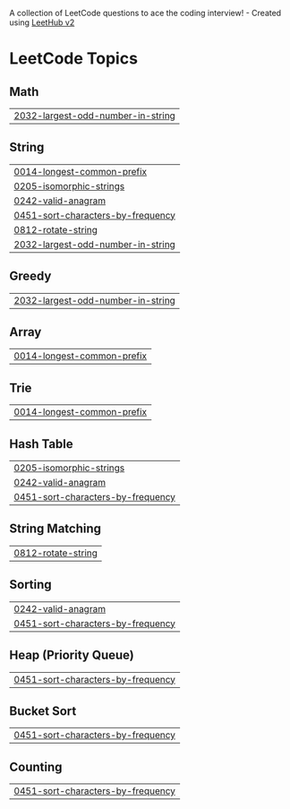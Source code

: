 A collection of LeetCode questions to ace the coding interview! - Created using [LeetHub v2](https://github.com/arunbhardwaj/LeetHub-2.0)
<!---LeetCode Topics Start-->
# LeetCode Topics
## Math
|  |
| ------- |
| [2032-largest-odd-number-in-string](https://github.com/Singh-Sandeep-R/Leetcode/tree/master/2032-largest-odd-number-in-string) |
## String
|  |
| ------- |
| [0014-longest-common-prefix](https://github.com/Singh-Sandeep-R/Leetcode/tree/master/0014-longest-common-prefix) |
| [0205-isomorphic-strings](https://github.com/Singh-Sandeep-R/Leetcode/tree/master/0205-isomorphic-strings) |
| [0242-valid-anagram](https://github.com/Singh-Sandeep-R/Leetcode/tree/master/0242-valid-anagram) |
| [0451-sort-characters-by-frequency](https://github.com/Singh-Sandeep-R/Leetcode/tree/master/0451-sort-characters-by-frequency) |
| [0812-rotate-string](https://github.com/Singh-Sandeep-R/Leetcode/tree/master/0812-rotate-string) |
| [2032-largest-odd-number-in-string](https://github.com/Singh-Sandeep-R/Leetcode/tree/master/2032-largest-odd-number-in-string) |
## Greedy
|  |
| ------- |
| [2032-largest-odd-number-in-string](https://github.com/Singh-Sandeep-R/Leetcode/tree/master/2032-largest-odd-number-in-string) |
## Array
|  |
| ------- |
| [0014-longest-common-prefix](https://github.com/Singh-Sandeep-R/Leetcode/tree/master/0014-longest-common-prefix) |
## Trie
|  |
| ------- |
| [0014-longest-common-prefix](https://github.com/Singh-Sandeep-R/Leetcode/tree/master/0014-longest-common-prefix) |
## Hash Table
|  |
| ------- |
| [0205-isomorphic-strings](https://github.com/Singh-Sandeep-R/Leetcode/tree/master/0205-isomorphic-strings) |
| [0242-valid-anagram](https://github.com/Singh-Sandeep-R/Leetcode/tree/master/0242-valid-anagram) |
| [0451-sort-characters-by-frequency](https://github.com/Singh-Sandeep-R/Leetcode/tree/master/0451-sort-characters-by-frequency) |
## String Matching
|  |
| ------- |
| [0812-rotate-string](https://github.com/Singh-Sandeep-R/Leetcode/tree/master/0812-rotate-string) |
## Sorting
|  |
| ------- |
| [0242-valid-anagram](https://github.com/Singh-Sandeep-R/Leetcode/tree/master/0242-valid-anagram) |
| [0451-sort-characters-by-frequency](https://github.com/Singh-Sandeep-R/Leetcode/tree/master/0451-sort-characters-by-frequency) |
## Heap (Priority Queue)
|  |
| ------- |
| [0451-sort-characters-by-frequency](https://github.com/Singh-Sandeep-R/Leetcode/tree/master/0451-sort-characters-by-frequency) |
## Bucket Sort
|  |
| ------- |
| [0451-sort-characters-by-frequency](https://github.com/Singh-Sandeep-R/Leetcode/tree/master/0451-sort-characters-by-frequency) |
## Counting
|  |
| ------- |
| [0451-sort-characters-by-frequency](https://github.com/Singh-Sandeep-R/Leetcode/tree/master/0451-sort-characters-by-frequency) |
<!---LeetCode Topics End-->